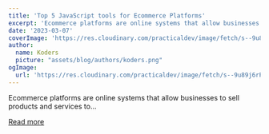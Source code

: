 ```yaml
---
title: 'Top 5 JavaScript tools for Ecommerce Platforms'
excerpt: 'Ecommerce platforms are online systems that allow businesses to sell products and services to...'
date: '2023-03-07'
coverImage: 'https://res.cloudinary.com/practicaldev/image/fetch/s--9u89j6rP--/c_imagga_scale,f_auto,fl_progressive,h_420,q_auto,w_1000/https://dev-to-uploads.s3.amazonaws.com/uploads/articles/hhwhq68jn4m8ty7iheyd.png'
author:
  name: Koders
  picture: "assets/blog/authors/koders.png"
ogImage:
  url: 'https://res.cloudinary.com/practicaldev/image/fetch/s--9u89j6rP--/c_imagga_scale,f_auto,fl_progressive,h_420,q_auto,w_1000/https://dev-to-uploads.s3.amazonaws.com/uploads/articles/hhwhq68jn4m8ty7iheyd.png'
---
```


Ecommerce platforms are online systems that allow businesses to sell products and services to...

[Read more](https://dev.to/shosenwales/top-5-javascript-tools-for-ecommerce-platforms-59nb)
